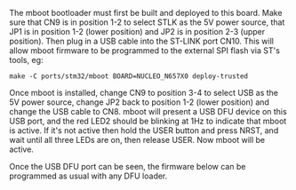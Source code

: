 The mboot bootloader must first be built and deployed to this board.  Make sure that
CN9 is in position 1-2 to select STLK as the 5V power source, that JP1 is in position
1-2 (lower position) and JP2 is in position 2-3 (upper position).  Then plug in a USB
cable into the ST-LINK port CN10.  This will allow mboot firmware to be programmed to
the external SPI flash via ST's tools, eg:

    make -C ports/stm32/mboot BOARD=NUCLEO_N657X0 deploy-trusted

Once mboot is installed, change CN9 to position 3-4 to select USB as the 5V power
source, change JP2 back to position 1-2 (lower position) and change the USB cable to
CN8.  mboot will present a USB DFU device on this USB port, and the red LED2 should be
blinking at 1Hz to indicate that mboot is active.  If it's not active then hold the
USER button and press NRST, and wait until all three LEDs are on, then release USER.
Now mboot will be active.

Once the USB DFU port can be seen, the firmware below can be programmed as usual with
any DFU loader.
